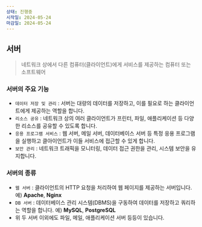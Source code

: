 ```yaml
---
상태: 진행중
시작일: 2024-05-24
마감일: 2024-05-24
---
```

## 서버
> 네트워크 상에서 다른 컴퓨터(클라이언트)에게 서비스를 제공하는 컴퓨터 또는 소프트웨어

### 서버의 주요 기능
- `데이터 저장 및 관리` : 서버는 대량의 데이터를 저장하고, 이를 필요로 하는 클라이언트에게 제공하는 역할을 합니다.
- `리소스 공유` : 네트워크 상의 여러 클라이언트가 프린터, 파일, 애플리케이션 등 다양한 리소스를 공유할 수 있도록 합니다.
- `응용 프로그램 서비스` : 웹 서버, 메일 서버, 데이터베이스 서버 등 특정 응용 프로그램을 실행하고 클아이언트가 이들 서비스에 접근할 수 있게 합니다.
- `보안 관리` : 네트워크 트래픽을 모니터링, 데이터 접근 권한을 관리, 시스템 보안을 유지합니다.

### 서버의 종류
- `웹 서버` : 클라이언트의 HTTP 요청을 처리하여 웹 페이지를 제공하는 서버입니다. 예) **Apache**, **Nginx**
- `DB 서버` : 데이터베이스 관리 시스템(DBMS)을 구동하여 데이터를 저장하고 쿼리하는 역할을 합니다. 예) **MySQL**, **PostgreSQL**
- 위 두 서버 이외에도 파일, 메일, 애플리케이션 서버 등등이 있습니다.